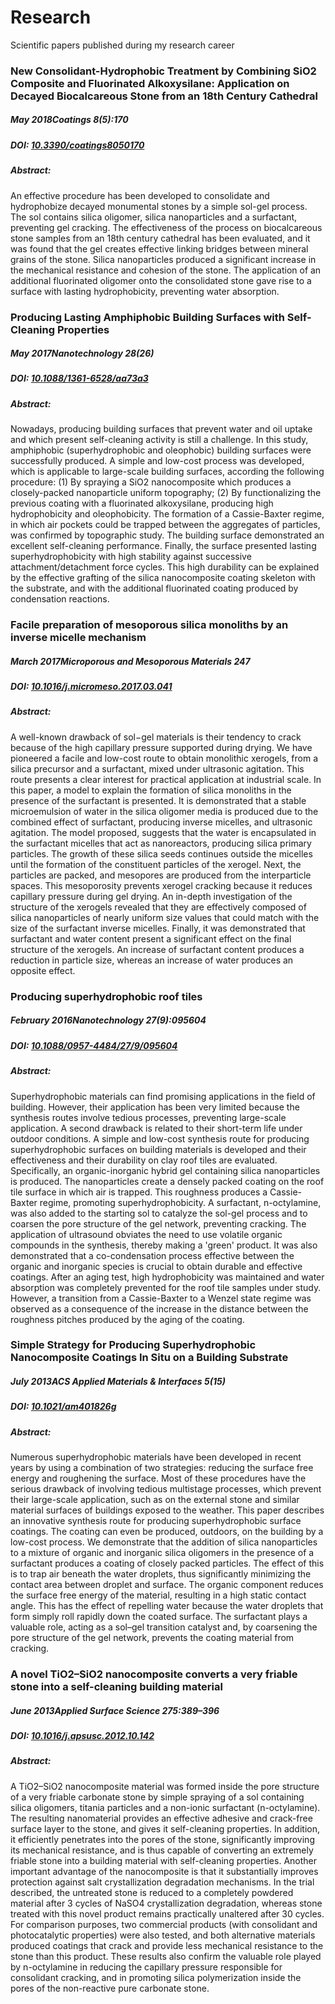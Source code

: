# Research
Scientific papers published during my research career

### New Consolidant-Hydrophobic Treatment by Combining SiO2 Composite and Fluorinated Alkoxysilane: Application on Decayed Biocalcareous Stone from an 18th Century Cathedral
##### May 2018Coatings 8(5):170
##### DOI: [10.3390/coatings8050170](https://www.researchgate.net/publication/324917443_New_Consolidant-Hydrophobic_Treatment_by_Combining_SiO2_Composite_and_Fluorinated_Alkoxysilane_Application_on_Decayed_Biocalcareous_Stone_from_an_18th_Century_Cathedral)
##### Abstract:
An effective procedure has been developed to consolidate and hydrophobize decayed monumental stones by a simple sol-gel process. The sol contains silica oligomer, silica nanoparticles and a surfactant, preventing gel cracking. The effectiveness of the process on biocalcareous stone samples from an 18th century cathedral has been evaluated, and it was found that the gel creates effective linking bridges between mineral grains of the stone. Silica nanoparticles produced a significant increase in the mechanical resistance and cohesion of the stone. The application of an additional fluorinated oligomer onto the consolidated stone gave rise to a surface with lasting hydrophobicity, preventing water absorption.

### Producing Lasting Amphiphobic Building Surfaces with Self-Cleaning Properties
##### May 2017Nanotechnology 28(26)
##### DOI: [10.1088/1361-6528/aa73a3](https://iopscience.iop.org/article/10.1088/1361-6528/aa73a3)
##### Abstract:
Nowadays, producing building surfaces that prevent water and oil uptake and which present self-cleaning activity is still a challenge. In this study, amphiphobic (superhydrophobic and oleophobic) building surfaces were successfully produced. A simple and low-cost process was developed, which is applicable to large-scale building surfaces, according the following procedure: (1) By spraying a SiO2 nanocomposite which produces a closely-packed nanoparticle uniform topography; (2) By functionalizing the previous coating with a fluorinated alkoxysilane, producing high hydrophobicity and oleophobicity. The formation of a Cassie-Baxter regime, in which air pockets could be trapped between the aggregates of particles, was confirmed by topographic study. The building surface demonstrated an excellent self-cleaning performance. Finally, the surface presented lasting superhydrophobicity with high stability against successive attachment/detachment force cycles. This high durability can be explained by the effective grafting of the silica nanocomposite coating skeleton with the substrate, and with the additional fluorinated coating produced by condensation reactions.

### Facile preparation of mesoporous silica monoliths by an inverse micelle mechanism
##### March 2017Microporous and Mesoporous Materials 247
##### DOI: [10.1016/j.micromeso.2017.03.041](https://www.sciencedirect.com/science/article/abs/pii/S1387181117302196?via%3Dihub)
##### Abstract:
A well-known drawback of sol−gel materials is their tendency to crack because of the high capillary pressure supported during drying. We have pioneered a facile and low-cost route to obtain monolithic xerogels, from a silica precursor and a surfactant, mixed under ultrasonic agitation. This route presents a clear interest for practical application at industrial scale. In this paper, a model to explain the formation of silica monoliths in the presence of the surfactant is presented. It is demonstrated that a stable microemulsion of water in the silica oligomer media is produced due to the combined effect of surfactant, producing inverse micelles, and ultrasonic agitation. The model proposed, suggests that the water is encapsulated in the surfactant micelles that act as nanoreactors, producing silica primary particles. The growth of these silica seeds continues outside the micelles until the formation of the constituent particles of the xerogel. Next, the particles are packed, and mesopores are produced from the interparticle spaces. This mesoporosity prevents xerogel cracking because it reduces capillary pressure during gel drying. An in-depth investigation of the structure of the xerogels revealed that they are effectively composed of silica nanoparticles of nearly uniform size values that could match with the size of the surfactant inverse micelles. Finally, it was demonstrated that surfactant and water content present a significant effect on the final structure of the xerogels. An increase of surfactant content produces a reduction in particle size, whereas an increase of water produces an opposite effect.

### Producing superhydrophobic roof tiles
##### February 2016Nanotechnology 27(9):095604
##### DOI: [10.1088/0957-4484/27/9/095604](https://iopscience.iop.org/article/10.1088/0957-4484/27/9/095604)
##### Abstract:
Superhydrophobic materials can find promising applications in the field of building. However, their application has been very limited because the synthesis routes involve tedious processes, preventing large-scale application. A second drawback is related to their short-term life under outdoor conditions. A simple and low-cost synthesis route for producing superhydrophobic surfaces on building materials is developed and their effectiveness and their durability on clay roof tiles are evaluated. Specifically, an organic-inorganic hybrid gel containing silica nanoparticles is produced. The nanoparticles create a densely packed coating on the roof tile surface in which air is trapped. This roughness produces a Cassie-Baxter regime, promoting superhydrophobicity. A surfactant, n-octylamine, was also added to the starting sol to catalyze the sol-gel process and to coarsen the pore structure of the gel network, preventing cracking. The application of ultrasound obviates the need to use volatile organic compounds in the synthesis, thereby making a 'green' product. It was also demonstrated that a co-condensation process effective between the organic and inorganic species is crucial to obtain durable and effective coatings. After an aging test, high hydrophobicity was maintained and water absorption was completely prevented for the roof tile samples under study. However, a transition from a Cassie-Baxter to a Wenzel state regime was observed as a consequence of the increase in the distance between the roughness pitches produced by the aging of the coating.

### Simple Strategy for Producing Superhydrophobic Nanocomposite Coatings In Situ on a Building Substrate
##### July 2013ACS Applied Materials & Interfaces 5(15)
##### DOI: [10.1021/am401826g](https://pubs.acs.org/doi/10.1021/am401826g)
##### Abstract:
Numerous superhydrophobic materials have been developed in recent years by using a combination of two strategies: reducing the surface free energy and roughening the surface. Most of these procedures have the serious drawback of involving tedious multistage processes, which prevent their large-scale application, such as on the external stone and similar material surfaces of buildings exposed to the weather. This paper describes an innovative synthesis route for producing superhydrophobic surface coatings. The coating can even be produced, outdoors, on the building by a low-cost process. We demonstrate that the addition of silica nanoparticles to a mixture of organic and inorganic silica oligomers in the presence of a surfactant produces a coating of closely packed particles. The effect of this is to trap air beneath the water droplets, thus significantly minimizing the contact area between droplet and surface. The organic component reduces the surface free energy of the material, resulting in a high static contact angle. This has the effect of repelling water because the water droplets that form simply roll rapidly down the coated surface. The surfactant plays a valuable role, acting as a sol–gel transition catalyst and, by coarsening the pore structure of the gel network, prevents the coating material from cracking.

### A novel TiO2–SiO2 nanocomposite converts a very friable stone into a self-cleaning building material
##### June 2013Applied Surface Science 275:389–396
##### DOI: [10.1016/j.apsusc.2012.10.142](https://www.sciencedirect.com/science/article/abs/pii/S0169433212018831?via%3Dihub)
##### Abstract:
A TiO2–SiO2 nanocomposite material was formed inside the pore structure of a very friable carbonate stone by simple spraying of a sol containing silica oligomers, titania particles and a non-ionic surfactant (n-octylamine). The resulting nanomaterial provides an effective adhesive and crack-free surface layer to the stone, and gives it self-cleaning properties. In addition, it efficiently penetrates into the pores of the stone, significantly improving its mechanical resistance, and is thus capable of converting an extremely friable stone into a building material with self-cleaning properties. Another important advantage of the nanocomposite is that it substantially improves protection against salt crystallization degradation mechanisms. In the trial described, the untreated stone is reduced to a completely powdered material after 3 cycles of NaSO4 crystallization degradation, whereas stone treated with this novel product remains practically unaltered after 30 cycles. For comparison purposes, two commercial products (with consolidant and photocatalytic properties) were also tested, and both alternative materials produced coatings that crack and provide less mechanical resistance to the stone than this product. These results also confirm the valuable role played by n-octylamine in reducing the capillary pressure responsible for consolidant cracking, and in promoting silica polymerization inside the pores of the non-reactive pure carbonate stone.
